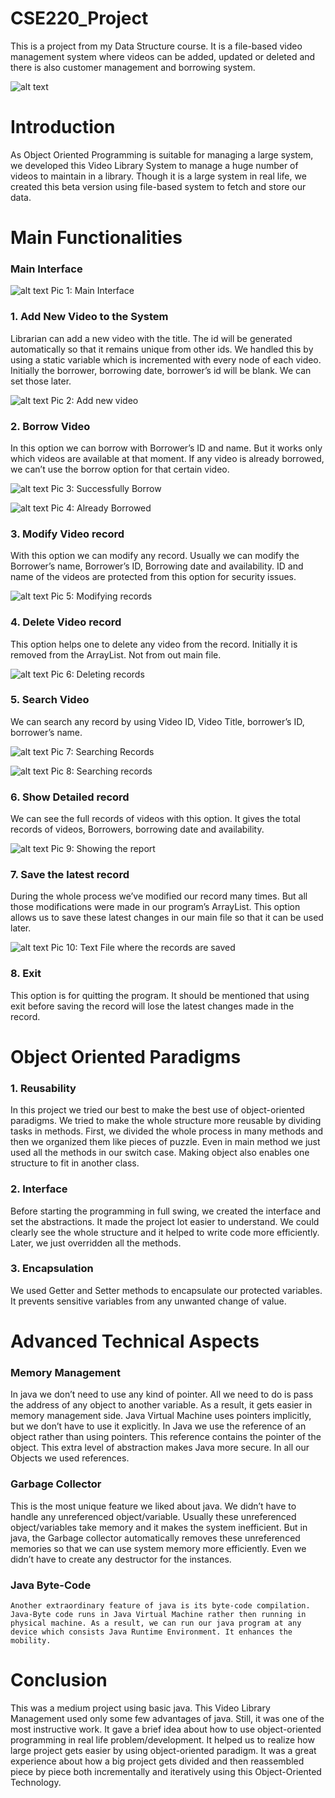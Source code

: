 # CSE220_Project
This is a project from my Data Structure course. It is a file-based video management system where videos can be added, updated or deleted and there is also customer management and borrowing system.


![alt text](https://github.com/Schrodinger-sCat/CSE220_Project/blob/master/screenshots/cover.PNG)

# Introduction

As Object Oriented Programming is suitable for managing a large system, we developed this Video Library System to manage a huge number of videos to maintain in a library. Though it is a large system in real life, we created this beta version using file-based system to fetch and store our data.

# Main Functionalities

### Main Interface

![alt text](https://github.com/Schrodinger-sCat/CSE220_Project/blob/master/screenshots/1.PNG)
 Pic 1: Main Interface

### 1. Add New Video to the System
Librarian can add a new video with the title. The id will be generated automatically so that it remains unique from other ids. We handled this by using a static variable which is incremented with every node of each video. Initially the borrower, borrowing date, borrower’s id will be blank. We can set those later.

![alt text](https://github.com/Schrodinger-sCat/CSE220_Project/blob/master/screenshots/2.png)
 Pic 2: Add new video

### 2. Borrow Video
In this option we can borrow with Borrower’s ID and name. But it works only which videos are available at that moment. If any video is already borrowed, we can’t use the borrow option for that certain video.

![alt text](https://github.com/Schrodinger-sCat/CSE220_Project/blob/master/screenshots/3.png)
 Pic 3: Successfully Borrow

![alt text](https://github.com/Schrodinger-sCat/CSE220_Project/blob/master/screenshots/4.png)
 Pic 4: Already Borrowed

### 3. Modify Video record
With this option we can modify any record. Usually we can modify the Borrower’s name, Borrower’s ID, Borrowing date and availability. ID and name of the videos are protected from this option for security issues.

![alt text](https://github.com/Schrodinger-sCat/CSE220_Project/blob/master/screenshots/5.png)
 Pic 5: Modifying records

### 4. Delete Video record
This option helps one to delete any video from the record. Initially it is removed from the ArrayList. Not from out main file.

![alt text](https://github.com/Schrodinger-sCat/CSE220_Project/blob/master/screenshots/6.png)
Pic 6: Deleting records


### 5. Search Video
We can search any record by using Video ID, Video Title, borrower’s ID, borrower’s name.
 
![alt text](https://github.com/Schrodinger-sCat/CSE220_Project/blob/master/screenshots/7.png)
Pic 7: Searching Records
 
![alt text](https://github.com/Schrodinger-sCat/CSE220_Project/blob/master/screenshots/8.png)
Pic 8: Searching records

### 6. Show Detailed record
We can see the full records of videos with this option. It gives the total records of videos, Borrowers, borrowing date and availability.

![alt text](https://github.com/Schrodinger-sCat/CSE220_Project/blob/master/screenshots/9.png)
Pic 9: Showing the report

### 7. Save the latest record
During the whole process we’ve modified our record many times. But all those modifications were made in our program’s ArrayList. This option allows us to save these latest changes in our main file so that it can be used later.

![alt text](https://github.com/Schrodinger-sCat/CSE220_Project/blob/master/screenshots/10.png)
Pic 10: Text File where the records are saved

### 8. Exit
This option is for quitting the program. It should be mentioned that using exit before saving the record will lose the latest changes made in the record. 

# Object Oriented Paradigms
### 1. Reusability
In this project we tried our best to make the best use of object-oriented paradigms. We tried to make the whole structure more reusable by dividing tasks in methods. First, we divided the whole process in many methods and then we organized them like pieces of puzzle. Even in main method we just used all the methods in our switch case. Making object also enables one structure to fit in another class.
### 2. Interface
Before starting the programming in full swing, we created the interface and set the abstractions. It made the project lot easier to understand. We could clearly see the whole structure and it helped to write code more efficiently. Later, we just overridden all the methods.
### 3. Encapsulation
We used Getter and Setter methods to encapsulate our protected variables. It prevents sensitive variables from any unwanted change of value. 

# Advanced Technical Aspects
### Memory Management
In java we don’t need to use any kind of pointer. All we need to do is pass the address of any object to another variable. As a result, it gets easier in memory management side. Java Virtual Machine uses pointers implicitly, but we don’t have to use it explicitly. In Java we use the reference of an object rather than using pointers. This reference contains the pointer of the object. This extra level of abstraction makes Java more secure. In all our Objects we used references.
### Garbage Collector 
This is the most unique feature we liked about java. We didn’t have to handle any unreferenced object/variable. Usually these unreferenced object/variables take memory and it makes the system inefficient. But in java, the Garbage collector automatically removes these unreferenced memories so that we can use system memory more efficiently. Even we didn’t have to create any destructor for the instances.
### Java Byte-Code
	Another extraordinary feature of java is its byte-code compilation. Java-Byte code runs in Java Virtual Machine rather then running in physical machine. As a result, we can run our java program at any device which consists Java Runtime Environment. It enhances the mobility.
# Conclusion
This was a medium project using basic java. This Video Library Management used only some few advantages of java. Still, it was one of the most instructive work. It gave a brief idea about how to use object-oriented programming in real life problem/development. It helped us to realize how large project gets easier by using object-oriented paradigm. It was a great experience about how a big project gets divided and then reassembled piece by piece both incrementally and iteratively using this Object-Oriented Technology.
